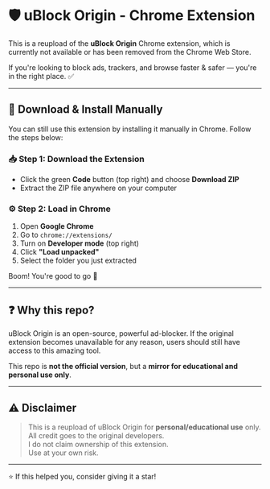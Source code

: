 # 🛡️ uBlock Origin - Chrome Extension

This is a reupload of the **uBlock Origin** Chrome extension, which is currently not available or has been removed from the Chrome Web Store.

If you're looking to block ads, trackers, and browse faster & safer — you're in the right place. ✅

---

## 🔽 Download & Install Manually

You can still use this extension by installing it manually in Chrome. Follow the steps below:

### 📥 Step 1: Download the Extension
- Click the green **Code** button (top right) and choose **Download ZIP**
- Extract the ZIP file anywhere on your computer

### ⚙️ Step 2: Load in Chrome
1. Open **Google Chrome**
2. Go to `chrome://extensions/`
3. Turn on **Developer mode** (top right)
4. Click **"Load unpacked"**
5. Select the folder you just extracted

Boom! You're good to go 🚀

---

## ❓ Why this repo?

uBlock Origin is an open-source, powerful ad-blocker. If the original extension becomes unavailable for any reason, users should still have access to this amazing tool.

This repo is **not the official version**, but a **mirror for educational and personal use only**.

---

## ⚠️ Disclaimer

> This is a reupload of uBlock Origin for **personal/educational use** only.  
> All credit goes to the original developers.  
> I do not claim ownership of this extension.  
> Use at your own risk.

---


⭐ If this helped you, consider giving it a star!

